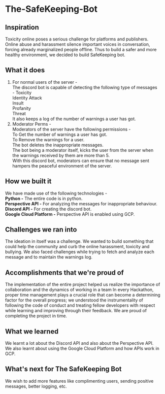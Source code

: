 # The-SafeKeeping-Bot
## Inspiration
Toxicity online poses a serious challenge for platforms and publishers. Online abuse and harassment silence important voices in conversation, forcing already marginalized people offline. Thus to build a safer and more healthy environment, we decided to build SafeKeeping bot.

## What it does
1. For normal users of the server -  
The discord bot is capable of detecting the following type of messages -
Toxicity  
Identity Attack  
Insult  
Profanity  
Threat  
It also keeps a log of the number of warnings a user has got.  
2. Moderator Perms -  
Moderators of the server have the following permissions -  
To Get the number of warnings a user has got.  
To Remove the warnings for a user.  
The bot deletes the inappropriate messages.  
The bot being a moderator itself, kicks the user from the server when the warnings received by them are more than 5.   
With this discord bot, moderators can ensure that no message sent hampers the peaceful environment of the server.

## How we built it
We have made use of the following technologies -  
**Python -** The entire code is in python.  
**Perspective API -** For analyzing the messages for inappropriate behaviour.  
**Discord API -** For creating the discord bot.  
**Google Cloud Platform -** Perspective API is enabled using GCP.  

## Challenges we ran into
The ideation in itself was a challenge. We wanted to build something that could help the community and curb the online harassment, toxicity and bullying. We also faced challenges while trying to fetch and analyze each message and to maintain the warnings log.

## Accomplishments that we're proud of
The implementation of the entire project helped us realize the importance of collaboration and the dynamics of working in a team In every Hackathon, proper time management plays a crucial role that can become a determining factor for the overall progress; we understood the instrumentality of following the code of conduct and treating fellow developers with respect while learning and improving through their feedback. We are proud of completing the project in time.

## What we learned
We learnt a lot about the Discord API and also about the Perspective API. We also learnt about using the Google Cloud Platform and how APIs work in GCP.

## What's next for The SafeKeeping Bot
We wish to add more features like complimenting users, sending positive messages, better logging, etc.
